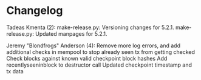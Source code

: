 Changelog
=========

Tadeas Kmenta (2):
      make-release.py: Versioning changes for 5.2.1.
      make-release.py: Updated manpages for 5.2.1.

Jeremy "Blondfrogs" Anderson (4):
      Remove more log errors, and add additional checks in mempool to stop already seen tx from getting checked
      Check blocks against known valid checkpoint block hashes
      Add recentlyseeninblock to destructor call
      Updated checkpoint timestamp and tx data

